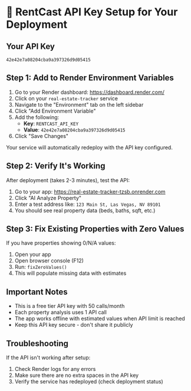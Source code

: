 # 🔑 RentCast API Key Setup for Your Deployment

## Your API Key
```
42e42e7a08204cba9a397326d9d05415
```

## Step 1: Add to Render Environment Variables

1. Go to your Render dashboard: https://dashboard.render.com/
2. Click on your `real-estate-tracker` service
3. Navigate to the "Environment" tab on the left sidebar
4. Click "Add Environment Variable"
5. Add the following:
   - **Key**: `RENTCAST_API_KEY`
   - **Value**: `42e42e7a08204cba9a397326d9d05415`
6. Click "Save Changes"

Your service will automatically redeploy with the API key configured.

## Step 2: Verify It's Working

After deployment (takes 2-3 minutes), test the API:

1. Go to your app: https://real-estate-tracker-tzsb.onrender.com
2. Click "AI Analyze Property"
3. Enter a test address like: `123 Main St, Las Vegas, NV 89101`
4. You should see real property data (beds, baths, sqft, etc.)

## Step 3: Fix Existing Properties with Zero Values

If you have properties showing 0/N/A values:

1. Open your app
2. Open browser console (F12)
3. Run: `fixZeroValues()`
4. This will populate missing data with estimates

## Important Notes

- This is a free tier API key with 50 calls/month
- Each property analysis uses 1 API call
- The app works offline with estimated values when API limit is reached
- Keep this API key secure - don't share it publicly

## Troubleshooting

If the API isn't working after setup:
1. Check Render logs for any errors
2. Make sure there are no extra spaces in the API key
3. Verify the service has redeployed (check deployment status)